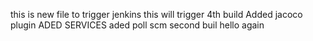 this is new file to trigger jenkins
this will trigger 4th build
Added jacoco plugin
ADED SERVICES
aded poll scm
second buil
hello
again         
